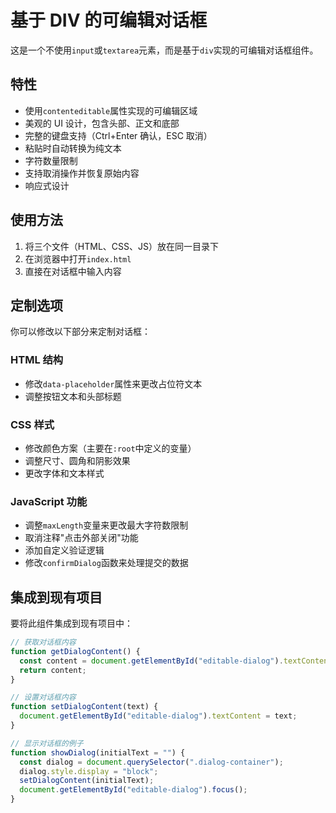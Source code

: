 # 基于 DIV 的可编辑对话框

这是一个不使用`input`或`textarea`元素，而是基于`div`实现的可编辑对话框组件。

## 特性

- 使用`contenteditable`属性实现的可编辑区域
- 美观的 UI 设计，包含头部、正文和底部
- 完整的键盘支持（Ctrl+Enter 确认，ESC 取消）
- 粘贴时自动转换为纯文本
- 字符数量限制
- 支持取消操作并恢复原始内容
- 响应式设计

## 使用方法

1. 将三个文件（HTML、CSS、JS）放在同一目录下
2. 在浏览器中打开`index.html`
3. 直接在对话框中输入内容

## 定制选项

你可以修改以下部分来定制对话框：

### HTML 结构

- 修改`data-placeholder`属性来更改占位符文本
- 调整按钮文本和头部标题

### CSS 样式

- 修改颜色方案（主要在`:root`中定义的变量）
- 调整尺寸、圆角和阴影效果
- 更改字体和文本样式

### JavaScript 功能

- 调整`maxLength`变量来更改最大字符数限制
- 取消注释"点击外部关闭"功能
- 添加自定义验证逻辑
- 修改`confirmDialog`函数来处理提交的数据

## 集成到现有项目

要将此组件集成到现有项目中：

```javascript
// 获取对话框内容
function getDialogContent() {
  const content = document.getElementById("editable-dialog").textContent.trim();
  return content;
}

// 设置对话框内容
function setDialogContent(text) {
  document.getElementById("editable-dialog").textContent = text;
}

// 显示对话框的例子
function showDialog(initialText = "") {
  const dialog = document.querySelector(".dialog-container");
  dialog.style.display = "block";
  setDialogContent(initialText);
  document.getElementById("editable-dialog").focus();
}
```
